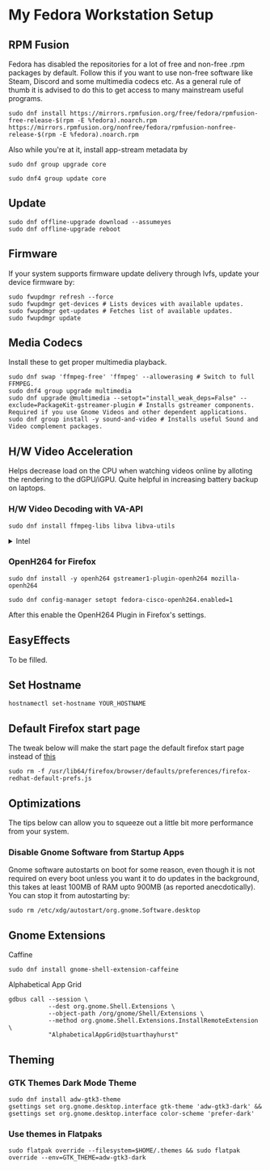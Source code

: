  # My Fedora Workstation Setup

## RPM Fusion
Fedora has disabled the repositories for a lot of free and non-free .rpm packages by default. Follow this if you want to use non-free software like Steam, Discord and some multimedia codecs etc. As a general rule of thumb it is advised to do this to get access to many mainstream useful programs. 
```
sudo dnf install https://mirrors.rpmfusion.org/free/fedora/rpmfusion-free-release-$(rpm -E %fedora).noarch.rpm https://mirrors.rpmfusion.org/nonfree/fedora/rpmfusion-nonfree-release-$(rpm -E %fedora).noarch.rpm
```
Also while you're at it, install app-stream metadata by
```
sudo dnf group upgrade core
```
```
sudo dnf4 group update core
```
  

## Update 
```
sudo dnf offline-upgrade download --assumeyes
sudo dnf offline-upgrade reboot
```

## Firmware
If your system supports firmware update delivery through lvfs, update your device firmware by:
```
sudo fwupdmgr refresh --force
sudo fwupdmgr get-devices # Lists devices with available updates.
sudo fwupdmgr get-updates # Fetches list of available updates.
sudo fwupdmgr update
```

## Media Codecs
Install these to get proper multimedia playback.
````
sudo dnf swap 'ffmpeg-free' 'ffmpeg' --allowerasing # Switch to full FFMPEG.
sudo dnf4 group upgrade multimedia
sudo dnf upgrade @multimedia --setopt="install_weak_deps=False" --exclude=PackageKit-gstreamer-plugin # Installs gstreamer components. Required if you use Gnome Videos and other dependent applications.
sudo dnf group install -y sound-and-video # Installs useful Sound and Video complement packages.
````

## H/W Video Acceleration
Helps decrease load on the CPU when watching videos online by alloting the rendering to the dGPU/iGPU. Quite helpful in increasing battery backup on laptops.

### H/W Video Decoding with VA-API 
```
sudo dnf install ffmpeg-libs libva libva-utils
```

<details>
<summary>Intel</summary>
 
If you have a recent Intel chipset (5th Gen and above) after installing the packages above., Do:
```
sudo dnf swap libva-intel-media-driver intel-media-driver --allowerasing
```
```
sudo dnf install libva-intel-driver
```
</details>

### OpenH264 for Firefox
```
sudo dnf install -y openh264 gstreamer1-plugin-openh264 mozilla-openh264
```
```
sudo dnf config-manager setopt fedora-cisco-openh264.enabled=1
```
After this enable the OpenH264 Plugin in Firefox's settings.

## EasyEffects
To be filled.

## Set Hostname
```
hostnamectl set-hostname YOUR_HOSTNAME
```

## Default Firefox start page 
The tweak below will make the start page the default firefox start page instead of [this](https://fedoraproject.org/start)
```
sudo rm -f /usr/lib64/firefox/browser/defaults/preferences/firefox-redhat-default-prefs.js
```

## Optimizations
The tips below can allow you to squeeze out a little bit more performance from your system. 

### Disable Gnome Software from Startup Apps
Gnome software autostarts on boot for some reason, even though it is not required on every boot unless you want it to do updates in the background, this takes at least 100MB of RAM upto 900MB (as reported anecdotically). You can stop it from autostarting by:
```
sudo rm /etc/xdg/autostart/org.gnome.Software.desktop
```

## Gnome Extensions
Caffine
```
sudo dnf install gnome-shell-extension-caffeine
```
Alphabetical App Grid
```
gdbus call --session \
           --dest org.gnome.Shell.Extensions \
           --object-path /org/gnome/Shell/Extensions \
           --method org.gnome.Shell.Extensions.InstallRemoteExtension \
           "AlphabeticalAppGrid@stuarthayhurst"
```

## Theming

### GTK Themes Dark Mode Theme
```
sudo dnf install adw-gtk3-theme
gsettings set org.gnome.desktop.interface gtk-theme 'adw-gtk3-dark' && gsettings set org.gnome.desktop.interface color-scheme 'prefer-dark'
```

### Use themes in Flatpaks
```
sudo flatpak override --filesystem=$HOME/.themes && sudo flatpak override --env=GTK_THEME=adw-gtk3-dark
```
